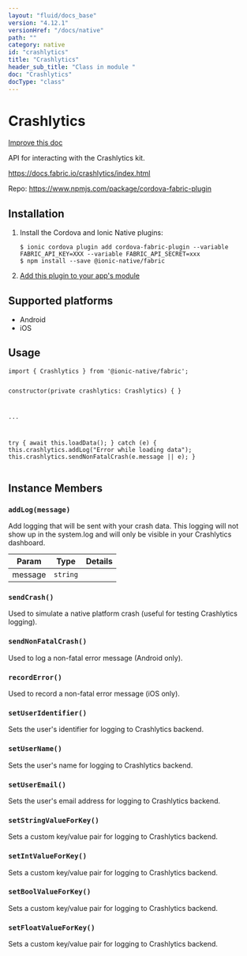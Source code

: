 ```yaml
---
layout: "fluid/docs_base"
version: "4.12.1"
versionHref: "/docs/native"
path: ""
category: native
id: "crashlytics"
title: "Crashlytics"
header_sub_title: "Class in module "
doc: "Crashlytics"
docType: "class"
---
```


<h1 class="api-title">Crashlytics</h1>

<a class="improve-v2-docs" href="http://github.com/ionic-team/ionic-native/edit/master/src/@ionic-native/plugins/fabric/index.ts#L5">
  Improve this doc
</a>







<p>API for interacting with the Crashlytics kit.</p>
<p><a href="https://docs.fabric.io/crashlytics/index.html">https://docs.fabric.io/crashlytics/index.html</a></p>


<p>Repo:
  <a href="https://www.npmjs.com/package/cordova-fabric-plugin">
    https://www.npmjs.com/package/cordova-fabric-plugin
  </a>
</p>


<h2><a class="anchor" name="installation" href="#installation"></a>Installation</h2>
<ol class="installation">
  <li>Install the Cordova and Ionic Native plugins:<br>
    <pre><code class="nohighlight">$ ionic cordova plugin add cordova-fabric-plugin --variable FABRIC_API_KEY=XXX --variable FABRIC_API_SECRET=xxx
$ npm install --save @ionic-native/fabric
</code></pre>
  </li>
  <li><a href="https://ionicframework.com/docs/native/#Add_Plugins_to_Your_App_Module">Add this plugin to your app's module</a></li>
</ol>



<h2><a class="anchor" name="platforms" href="#platforms"></a>Supported platforms</h2>
<ul>
  <li>Android</li><li>iOS</li>
</ul>






<h2><a class="anchor" name="usage" href="#usage"></a>Usage</h2>
<pre><code class="lang-typescript">import { Crashlytics } from &#39;@ionic-native/fabric&#39;;


constructor(private crashlytics: Crashlytics) { }

...

try {
 await this.loadData();
} catch (e) {
 this.crashlytics.addLog(&quot;Error while loading data&quot;);
 this.crashlytics.sendNonFatalCrash(e.message || e);
}
</code></pre>








<h2><a class="anchor" name="instance-members" href="#instance-members"></a>Instance Members</h2>
<h3><a class="anchor" name="addLog" href="#addLog"></a><code>addLog(message)</code></h3>




Add logging that will be sent with your crash data. This logging will not show up
in the system.log and will only be visible in your Crashlytics dashboard.
<table class="table param-table" style="margin:0;">
  <thead>
  <tr>
    <th>Param</th>
    <th>Type</th>
    <th>Details</th>
  </tr>
  </thead>
  <tbody>
  <tr>
    <td>
      message</td>
    <td>
      <code>string</code>
    </td>
    <td>
      </td>
  </tr>
  </tbody>
</table>

<h3><a class="anchor" name="sendCrash" href="#sendCrash"></a><code>sendCrash()</code></h3>




Used to simulate a native platform crash (useful for testing Crashlytics logging).



<h3><a class="anchor" name="sendNonFatalCrash" href="#sendNonFatalCrash"></a><code>sendNonFatalCrash()</code></h3>




Used to log a non-fatal error message (Android only).



<h3><a class="anchor" name="recordError" href="#recordError"></a><code>recordError()</code></h3>




Used to record a non-fatal error message (iOS only).



<h3><a class="anchor" name="setUserIdentifier" href="#setUserIdentifier"></a><code>setUserIdentifier()</code></h3>




Sets the user's identifier for logging to Crashlytics backend.



<h3><a class="anchor" name="setUserName" href="#setUserName"></a><code>setUserName()</code></h3>




Sets the user's name for logging to Crashlytics backend.



<h3><a class="anchor" name="setUserEmail" href="#setUserEmail"></a><code>setUserEmail()</code></h3>




Sets the user's email address for logging to Crashlytics backend.



<h3><a class="anchor" name="setStringValueForKey" href="#setStringValueForKey"></a><code>setStringValueForKey()</code></h3>




Sets a custom key/value pair for logging to Crashlytics backend.



<h3><a class="anchor" name="setIntValueForKey" href="#setIntValueForKey"></a><code>setIntValueForKey()</code></h3>




Sets a custom key/value pair for logging to Crashlytics backend.



<h3><a class="anchor" name="setBoolValueForKey" href="#setBoolValueForKey"></a><code>setBoolValueForKey()</code></h3>




Sets a custom key/value pair for logging to Crashlytics backend.



<h3><a class="anchor" name="setFloatValueForKey" href="#setFloatValueForKey"></a><code>setFloatValueForKey()</code></h3>




Sets a custom key/value pair for logging to Crashlytics backend.









